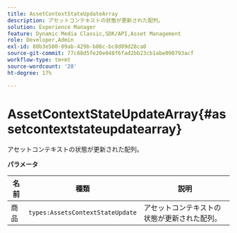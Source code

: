 ```yaml
---
title: AssetContextStateUpdateArray
description: アセットコンテキストの状態が更新された配列。
solution: Experience Manager
feature: Dynamic Media Classic,SDK/API,Asset Management
role: Developer,Admin
exl-id: 80b3e500-09ab-429b-b86c-bc8d09d28ca0
source-git-commit: 77c88d5fe20e048f6fad2bb23cb1abe090793acf
workflow-type: tm+mt
source-wordcount: '28'
ht-degree: 17%

---
```


# AssetContextStateUpdateArray{#assetcontextstateupdatearray}

アセットコンテキストの状態が更新された配列。

**パラメータ**

| 名前 | 種類 | 説明 |
|---|---|---|
| 商品 | `types:AssetsContextStateUpdate` | アセットコンテキストの状態が更新された配列。 |
